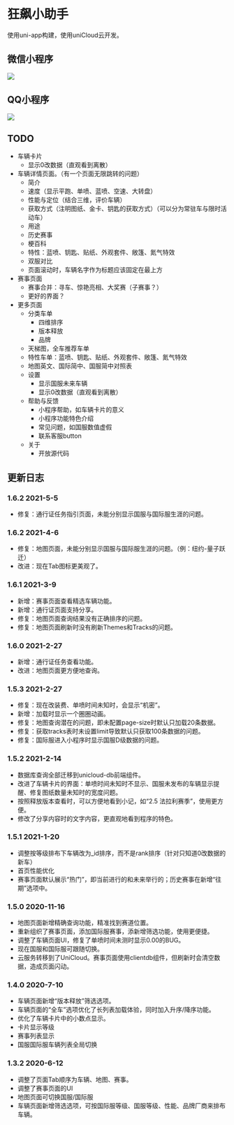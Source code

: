 # 狂飙小助手

使用uni-app构建，使用uniCloud云开发。

## 微信小程序

![](https://cdn.jsdelivr.net/gh/WalterBrightHub/image-hosting/20200612165059.jpg)
## QQ小程序

![](https://cdn.jsdelivr.net/gh/WalterBrightHub/image-hosting/20200612171026.png)

## TODO
+ 车辆卡片
  + 显示0改数据（直观看到离散）
+ 车辆详情页面。（有一个页面无限跳转的问题）
  + 简介
  + 速度（显示平跑、单喷、蓝喷、空速、大转盘）
  + 性能与定位（结合三维，评价车辆）
  + 获取方式（注明图纸、金卡、钥匙的获取方式）（可以分为常驻车与限时活动车）
  + 用途
  + 历史赛事
  + 梗百科
  + 特性：蓝喷、钥匙、贴纸、外观套件、敞篷、氮气特效
  + 双服对比
  + 页面滚动时，车辆名字作为标题应该固定在最上方
+ 赛事页面
  + 赛事合并：寻车、惊艳亮相、大奖赛（子赛事？）
  + 更好的界面？
+ 更多页面
  + 分类车单
    + 四维排序
    + 版本释放
    + 品牌
  + 天梯图，全车推荐车单
  + 特性车单：蓝喷、钥匙、贴纸、外观套件、敞篷、氮气特效
  + 地图英文、国际简中、国服简中对照表
  + 设置
    + 显示国服未来车辆
    + 显示0改数据（直观看到离散）
  + 帮助与反馈
    + 小程序帮助，如车辆卡片的意义
    + 小程序功能特色介绍
    + 常见问题，如国服数值虚假
    + 联系客服button
  + 关于
    + 开放源代码

## 更新日志

### 1.6.2 2021-5-5

+ 修复：通行证任务指引页面，未能分别显示国服与国际服生涯的问题。
### 1.6.2 2021-4-6

+ 修复：地图页面，未能分别显示国服与国际服生涯的问题。（例：纽约-量子跃迁）
+ 改进：现在Tab图标更美观了。

### 1.6.1 2021-3-9

+ 新增：赛事页面查看精选车辆功能。
+ 新增：通行证页面支持分享。
+ 修复：地图页面查询结果没有正确排序的问题。
+ 修复：地图页面刷新时没有刷新Themes和Tracks的问题。

### 1.6.0 2021-2-27

+ 新增：通行证任务查看功能。
+ 改进：地图页面更方便地查询。

### 1.5.3 2021-2-27

+ 修复：现在改装费、单喷时间未知时，会显示“机密”。
+ 新增：加载时显示一个圈圈动画。
+ 修复：地图查询潜在的问题，即未配置page-size时默认只加载20条数据。
+ 修复：获取tracks表时未设置limit导致默认只获取100条数据的问题。
+ 修复：国际服进入小程序时显示国服D级数据的问题。

### 1.5.2 2021-2-14

+ 数据库查询全部迁移到unicloud-db前端组件。
+ 改进了车辆卡片的界面：单喷时间未知时不显示、国服未发布的车辆显示提醒、修复图纸数量未知时的宽度问题。
+ 按照释放版本查看时，可以方便地看到小记，如“2.5 法拉利赛季”，使用更方便。
+ 修改了分享内容时的文字内容，更直观地看到程序的特色。

### 1.5.1 2021-1-20

+ 调整按等级排布下车辆改为_id排序，而不是rank排序（针对只知道0改数据的新车）
+ 首页性能优化
+ 赛事页面默认展示“热门”，即当前进行的和未来举行的；历史赛事在新增“往期”选项中。

### 1.5.0 2020-11-16

+ 地图页面新增精确查询功能，精准找到赛道位置。
+ 重新组织了赛事页面，添加国际服赛事，添新增筛选功能，使用更便捷。
+ 调整了车辆页面UI，修复了单喷时间未测时显示0.00的BUG。
+ 现在国服和国际服可跟随切换。
+ 云服务转移到了UniCloud。赛事页面使用clientdb组件，但刷新时会清空数据，造成页面闪动。

### 1.4.0 2020-7-10

+ 车辆页面新增“版本释放”筛选选项。
+ 车辆页面的“全车”选项优化了长列表加载体验，同时加入升序/降序功能。
+ 优化了车辆卡片中的小数点显示。
+ 卡片显示等级
+ 赛事列表显示
+ 国服国际服车辆列表全局切换

### 1.3.2 2020-6-12

+ 调整了页面Tab顺序为车辆、地图、赛事。
+ 调整了赛事页面的UI
+ 地图页面可切换国服/国际服
+ 车辆页面新增筛选选项，可按国际服等级、国服等级、性能、品牌厂商来排布车辆。